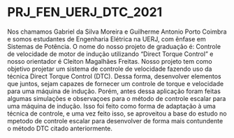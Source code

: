 # PRJ_FEN_UERJ_DTC_2021

Nos chamamos Gabriel da Silva Moreira e Guilherme Antonio Porto Coimbra e somos estudantes de Engenharia Elétrica na UERJ, com ênfase em Sistemas de Potência.
O nome do nosso projeto de graduação é: Controle de velocidade de motor de indução utilizando “Direct Torque Control” e nosso orientador é Cleiton Magalhães Freitas.
Nosso projeto tem como objetivo projetar um sistema de controle de velocidade fazendo uso da técnica Direct Torque Control (DTC). Dessa forma, desenvolver elementos que juntos, sejam capazes de fornecer um controle de torque e velocidade para uma máquina de indução. Porém, antes dessa aplicação foram feitas algumas simulações e observaçoes para o método de controle escalar para uma máquina de indução. Isso foi feito como forma de adaptação à uma técnica de controle, e uma vez feito isso, se aproveitou a base do estudo no mpetodo de controle escalar para desenvolver de forma mais contundente o método DTC citado anteriormente.
